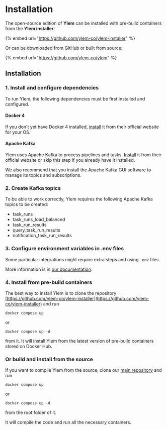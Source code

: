 # Installation

The open-source edition of **Ylem** can be installed with pre-build containers from the **Ylem installer**:

{% embed url="https://github.com/ylem-co/ylem-installer" %}

Or can be downloaded from GitHub or built from source:

{% embed url="https://github.com/ylem-co/ylem" %}

## Installation

### 1. Install and configure dependencies

To run Ylem, the following dependencies must be first installed and configured.

#### Docker 4

If you don't yet have Docker 4 installed, [install](https://www.docker.com/products/docker-desktop/) it from their official website for your OS.

#### Apache Kafka

Ylem uses Apache Kafka to process pipelines and tasks. [Install](https://kafka.apache.org/) it from their official website or skip this step if you already have it installed.

We also recommend that you install the Apache Kafka GUI software to manage its topics and subscriptions.

### 2. Create Kafka topics

To be able to work correctly, Ylem requires the following Apache Kafka topics to be created:

* task\_runs
* task\_runs\_load\_balanced
* task\_run\_results
* query\_task\_run\_results
* notification\_task\_run\_results

### 3. Configure environment variables in .env files

Some particular integrations might require extra steps and using `.env` files.

More information is in [our documentation](https://docs.ylem.co/open-source-edition/configuring-integrations-with-.env-variables).

### 4. Install from pre-build containers

The best way to install Ylem is to clone the repository [https://github.com/ylem-co/ylem-installer](https://github.com/ylem-co/ylem-installer) and run&#x20;

`docker compose up`&#x20;

or&#x20;

`docker compose up -d`&#x20;

from it. It will install Ylem from the latest version of pre-build containers stored on Docker Hub.

### Or build and install from the source

If you want to compile Ylem from the source, clone our [main repository](https://github.com/ylem-co/ylem) and run&#x20;

`docker compose up`&#x20;

or&#x20;

`docker compose up -d`&#x20;

from the root folder of it.&#x20;

It will compile the code and run all the necessary containers.
